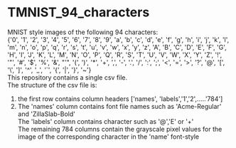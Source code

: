 # TMNIST_94_characters 
MNIST style images of the following 94 characters:</br>
{'0', '1', '2', '3', '4', '5', '6', '7', '8', '9', 'a', 'b', 'c', 'd', 'e', 'f', 'g', 'h', 'i', 'j', 'k', 'l', 'm', 'n', 'o', 'p', 'q', 'r', 's', 't', 'u', 'v', 'w', 'x', 'y', 'z', 'A', 'B', 'C', 'D', 'E', 'F', 'G', 'H', 'I', 'J', 'K', 'L', 'M', 'N', 'O', 'P', 'Q', 'R', 'S', 'T', 'U', 'V', 'W', 'X', 'Y', 'Z', '!', '"', '#', '$', '%', '&', "'", '(', ')', '*', '+', ',', '-', '.', '/', ':', ';', '<', '=', '>', '?', '@', '[', '\\', ']', '^', '_', '`', '{', '|', '}', '~'} </br>
This repository contains a single csv file. </br>
The structure of the csv file is: </br>
1. the first row contains column headers ['names', 'labels','1','2',.....'784'] </br>
2. The 'names' column contains font file names such as 'Acme-Regular' and 'ZillaSlab-Bold'</br>
The 'labels' column contains character such as '@','E' or '+'</br>
The remaining 784 columns contain the grayscale pixel values for the image of the corresponding character in the 'name' font-style
